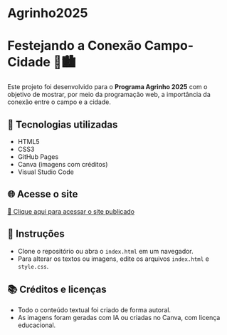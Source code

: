 # Agrinho2025

# Festejando a Conexão Campo-Cidade 🌾🏙️

Este projeto foi desenvolvido para o **Programa Agrinho 2025** com o objetivo de mostrar, por meio da programação web, a importância da conexão entre o campo e a cidade.

## 🔧 Tecnologias utilizadas
- HTML5
- CSS3
- GitHub Pages
- Canva (imagens com créditos)
- Visual Studio Code

## 🌐 Acesse o site
[🔗 Clique aqui para acessar o site publicado](git@github.com:marizinhaaa/Agrinho2025.git)

## 📄 Instruções
- Clone o repositório ou abra o `index.html` em um navegador.
- Para alterar os textos ou imagens, edite os arquivos `index.html` e `style.css`.

## 📚 Créditos e licenças
- Todo o conteúdo textual foi criado de forma autoral.
- As imagens foram geradas com IA ou criadas no Canva, com licença educacional.
